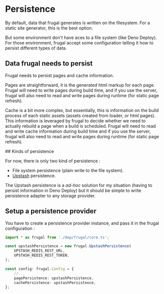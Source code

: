 # Persistence

By default, data that frugal generates is written on the filesystem. For a static site generator, this is the best option.

But some environment don't have aces to a file system (like Deno Deploy). For those environment, frugal accept some configuration telling it how to persist different types of data.

## Data frugal needs to persist

Frugal needs to persist pages and cache information.

Pages are straightforward, it is the generated html markup for each page. Frugal will need to write pages during build time, and if you use the server, frugal will also need to read and write pages during runtime (for static page refresh).

Cache is a bit more complex, but essentially, this is information on the build process of each static assets (assets created from loader, or html pages). This information is leveraged by frugal to decide whether we need to actually rebuild a page when a build is scheduled. Frugal will need to read and write cache information during build time and if you use the server, frugal will also need to read and write pages during runtime (for static page refresh).

## Kinds of persistence

For now, there is only two kind of persistence :

- File system persistence (plain write to the file system).
- [Upstash](https://upstash.com/) persistence.

The Upstash persistence is a _ad-hoc_ solution for my situation (having to persist information in Deno Deploy) but it should be simple to write persistence adapter to any storage provider.

## Setup a persistence provider

You have to create a persistence provider instance, and pass it in the frugal configuration :

```ts
import * as frugal from './dep/frugal/core.ts';

const upstashPersistence = new frugal.UpstashPersistence(
    UPSTASH_REDIS_REST_URL,
    UPSTASH_REDIS_REST_TOKEN,
);

const config: frugal.Config = {
    //...
    pagePersistence: upstashPersistence,
    cachePersistence: upstashPersistence,
};
```
